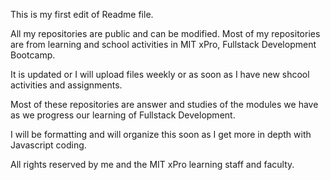 This is my first edit of Readme file.

All my repositories are public and can be modified. Most of my repositories are from learning and school activities in MIT xPro, Fullstack Development Bootcamp.

It is updated or I will upload files weekly or as soon as I have new shcool activities and assignments.

Most of these repositories are answer and studies of the modules we have as we progress our learning of Fullstack Development.

I will be formatting and will organize this soon as I get more in depth with Javascript coding.

All rights reserved by me and the MIT xPro learning staff and faculty.
